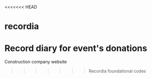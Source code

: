 <<<<<<< HEAD
# recordia
Record diary for event's donations
=======
Construction company website
>>>>>>> Recordia foundational codes

